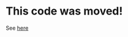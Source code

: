 # This code was moved!
See [here](https://github.com/butla/portfolio/tree/master/demo-projects/sample_backend_app)
